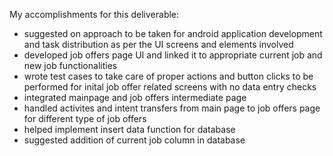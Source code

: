 My accomplishments for this deliverable:
 * suggested on approach to be taken for android application development and task distribution as per the UI screens and elements involved
 * developed job offers page UI and linked it to appropriate current job and new job functionalities
 * wrote test cases to take care of proper actions and button clicks to be performed for inital job offer related screens with no data entry checks
 * integrated mainpage and job offers intermediate page
 * handled activites and intent transfers from main page to job offers page for different type of job offers
 * helped implement insert data function for database
 * suggested addition of current job column in database